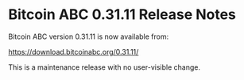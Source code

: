 # Bitcoin ABC 0.31.11 Release Notes

Bitcoin ABC version 0.31.11 is now available from:

  <https://download.bitcoinabc.org/0.31.11/>

This is a maintenance release with no user-visible change.
